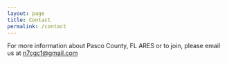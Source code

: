 ```yaml
---
layout: page
title: Contact
permalink: /contact
---
```

For more information about Pasco County, FL ARES or to join, please email us at [n7cgc1@gmail.com](mailto:n7cgc@arrl.net)


